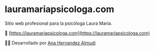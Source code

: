 # lauramariapsicologa.com

Sitio web profesional para la psicóloga Laura María.

🔗 [https://lauramariapsicologa.com](https://lauramariapsicologa.com)

👩‍💻 Desarrollado por [Ana Hernandez Almudi](https://github.com/Annii009)

